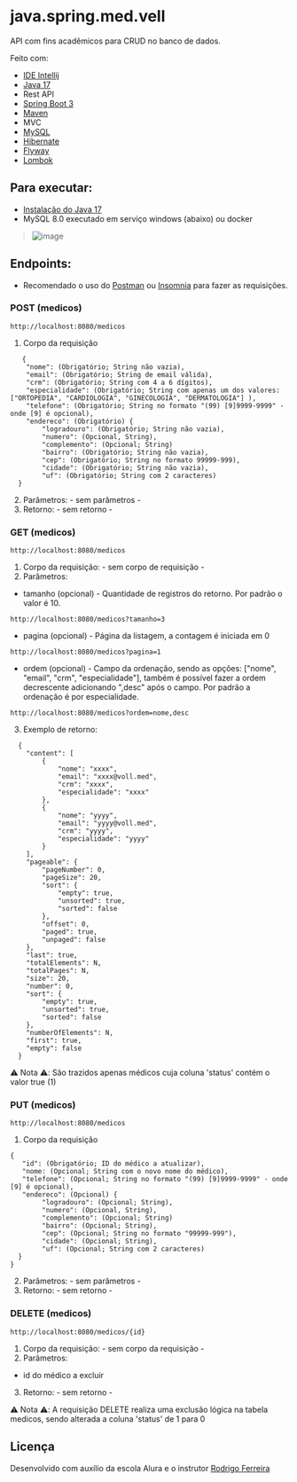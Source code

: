 # java.spring.med.vell

API com fins acadêmicos para CRUD no banco de dados.

Feito com:
- [IDE Intellij](https://www.jetbrains.com/pt-br/idea/)
- [Java 17](https://www.oracle.com/java)
- Rest API
- [Spring Boot 3](https://spring.io/projects/spring-boot)
- [Maven](https://maven.apache.org/)
- MVC
- [MySQL](https://www.mysql.com/)
- [Hibernate](https://hibernate.org/)
- [Flyway](https://flywaydb.org/)
- [Lombok](https://projectlombok.org/)

## Para executar:
- [Instalação do Java 17](https://www.oracle.com/br/java/technologies/downloads/#java17)
- MySQL 8.0 executado em serviço windows (abaixo) ou docker
>![image](https://github.com/felipegilisk/java.spring.med.vell/assets/95372771/828d630d-4183-4af7-86fe-69108380f02e)

## Endpoints:
- Recomendado o uso do [Postman](https://www.postman.com/downloads/) ou [Insomnia](https://insomnia.rest/download) para fazer as requisições.

### POST (medicos)
```
http://localhost:8080/medicos
```
1. Corpo da requisição
```
   {
    "nome": (Obrigatório; String não vazia),
    "email": (Obrigatório; String de email válida),
    "crm": (Obrigatório; String com 4 a 6 dígitos),
    "especialidade": (Obrigatório; String com apenas um dos valores: ["ORTOPEDIA", "CARDIOLOGIA", "GINECOLOGIA", "DERMATOLOGIA"] ),
    "telefone": (Obrigatório; String no formato "(99) [9]9999-9999" - onde [9] é opcional),
    "endereco": (Obrigatório) {
        "logradouro": (Obrigatório; String não vazia),
        "numero": (Opcional, String),
        "complemento": (Opcional; String)
        "bairro": (Obrigatório; String não vazia),
        "cep": (Obrigatório; String no formato 99999-999),
        "cidade": (Obrigatório; String não vazia),
        "uf": (Obrigatório; String com 2 caracteres)
  }
```
2. Parâmetros: - sem parâmetros -
3. Retorno: - sem retorno -

### GET (medicos)
```
http://localhost:8080/medicos
```

1. Corpo da requisição: - sem corpo de requisição -
2. Parâmetros:
- tamanho (opcional) - Quantidade de registros do retorno. Por padrão o valor é 10.
```
http://localhost:8080/medicos?tamanho=3
```
- pagina (opcional) - Página da listagem, a contagem é iniciada em 0
```
http://localhost:8080/medicos?pagina=1
```
- ordem (opcional) - Campo da ordenação, sendo as opções: ["nome", "email", "crm", "especialidade"], também é possível fazer a ordem decrescente adicionando ",desc" após o campo. Por padrão a ordenação é por especialidade.
```
http://localhost:8080/medicos?ordem=nome,desc
```
3. Exemplo de retorno:
```
  {
    "content": [
        {
            "nome": "xxxx",
            "email": "xxxx@voll.med",
            "crm": "xxxx",
            "especialidade": "xxxx"
        },
        {
            "nome": "yyyy",
            "email": "yyyy@voll.med",
            "crm": "yyyy",
            "especialidade": "yyyy"
        }
    ],
    "pageable": {
        "pageNumber": 0,
        "pageSize": 20,
        "sort": {
            "empty": true,
            "unsorted": true,
            "sorted": false
        },
        "offset": 0,
        "paged": true,
        "unpaged": false
    },
    "last": true,
    "totalElements": N,
    "totalPages": N,
    "size": 20,
    "number": 0,
    "sort": {
        "empty": true,
        "unsorted": true,
        "sorted": false
    },
    "numberOfElements": N,
    "first": true,
    "empty": false
  }
```

⚠️ Nota ⚠️: São trazidos apenas médicos cuja coluna 'status' contém o valor true (1)

### PUT (medicos)
```
http://localhost:8080/medicos
```
1. Corpo da requisição
```
{
   "id": (Obrigatório; ID do médico a atualizar),
   "nome: (Opcional; String com o novo nome do médico),
   "telefone": (Opcional; String no formato "(99) [9]9999-9999" - onde [9] é opcional),
   "endereco": (Opcional) {
        "logradouro": (Opcional; String),
        "numero": (Opcional, String),
        "complemento": (Opcional; String)
        "bairro": (Opcional; String),
        "cep": (Opcional; String no formato "99999-999"),
        "cidade": (Opcional; String),
        "uf": (Opcional; String com 2 caracteres)
  }
}
```
2. Parâmetros: - sem parâmetros -
3. Retorno: - sem retorno -

### DELETE (medicos)
```
http://localhost:8080/medicos/{id}
```
1. Corpo da requisição: - sem corpo da requisição - 
2. Parâmetros:
- id do médico a excluir
3. Retorno: - sem retorno -

⚠️ Nota ⚠️: A requisição DELETE realiza uma exclusão lógica na tabela medicos, sendo alterada a coluna 'status' de 1 para 0

## Licença
Desenvolvido com auxílio da escola Alura e o instrutor [Rodrigo Ferreira](https://cursos.alura.com.br/user/rodrigo-ferreira)

